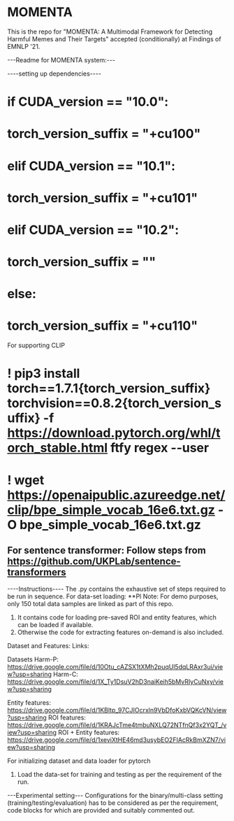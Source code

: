 # MOMENTA

This is the repo for "MOMENTA: A Multimodal Framework for Detecting Harmful Memes and Their Targets" accepted (conditionally) at Findings of EMNLP '21.


---Readme for MOMENTA system:---

----setting up dependencies----
# if CUDA_version == "10.0":
#     torch_version_suffix = "+cu100"
# elif CUDA_version == "10.1":
#     torch_version_suffix = "+cu101"
# elif CUDA_version == "10.2":
#     torch_version_suffix = ""
# else:
#     torch_version_suffix = "+cu110"

For supporting CLIP
# ! pip3 install torch==1.7.1{torch_version_suffix} torchvision==0.8.2{torch_version_suffix} -f https://download.pytorch.org/whl/torch_stable.html ftfy regex --user
# ! wget https://openaipublic.azureedge.net/clip/bpe_simple_vocab_16e6.txt.gz -O bpe_simple_vocab_16e6.txt.gz
For sentence transformer: Follow steps from https://github.com/UKPLab/sentence-transformers
------------------------------

----Instructions----
The .py contains the exhaustive set of steps required to be run in sequence.
For data-set loading:
**Pl Note: For demo purposes, only 150 total data samples are linked as part of this repo.
1. It contains code for loading pre-saved ROI and entity features, which can be loaded if available.
2. Otherwise the code for extracting features on-demand is also included.

Dataset and Features:
Links:

Datasets
Harm-P: https://drive.google.com/file/d/10Otu_cAZSX1tXMh2puqUl5dqLRAxr3ui/view?usp=sharing
Harm-C: https://drive.google.com/file/d/1X_Ty1DsuV2hD3naiKeih5bMvRIyCuNxy/view?usp=sharing

Entity features: https://drive.google.com/file/d/1KBltp_97CJIOcrxln9VbDfoKxbVQKcVN/view?usp=sharing
ROI features: https://drive.google.com/file/d/1KRAJcTme4tmbuNXLQ72NTfnQf3x2YQT_/view?usp=sharing
ROI + Entity features: https://drive.google.com/file/d/1xeviXtHE46md3usybEO2FIAcRkBmXZN7/view?usp=sharing

For initializing dataset and data loader for pytorch
1. Load the data-set for training and testing as per the requirement of the run.

---Experimental setting---
Configurations for the binary/multi-class setting (training/testing/evaluation) has to be considered as per the requirement, code blocks for which are provided and suitably commented out.
